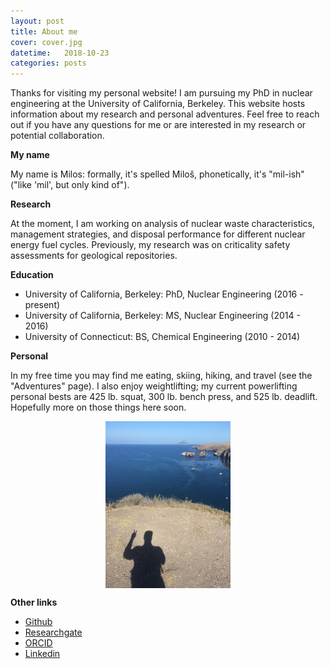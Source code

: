 ```yaml
---
layout: post
title: About me
cover: cover.jpg
datetime:   2018-10-23
categories: posts
---
```


Thanks for visiting my personal website! I am pursuing my PhD in nuclear engineering at the University of California, Berkeley. This website hosts information about my research and personal adventures. Feel free to reach out if you have any questions for me or are interested in my research or potential collaboration.


**My name**

My name is Milos: formally, it's spelled Miloš, phonetically, it's "mil-ish" ("like 'mil', but only kind of"). 

**Research**

At the moment, I am working on analysis of nuclear waste characteristics, management strategies, and disposal performance for different nuclear energy fuel cycles. Previously, my research was on criticality safety assessments for geological repositories.

**Education**

* University of California, Berkeley: PhD, Nuclear Engineering (2016 - present)
* University of California, Berkeley: MS, Nuclear Engineering (2014 - 2016)
* University of Connecticut: BS, Chemical Engineering (2010 - 2014)

**Personal**

In my free time you may find me eating, skiing, hiking, and travel (see the "Adventures" page). I also enjoy weightlifting; my current powerlifting personal bests are 425 lb. squat, 300 lb. bench press, and 525 lb. deadlift. Hopefully more on those things here soon.

<p align="center">
<img align="center" src="/images/shadow.jpg" alt="Peace from the Channel Islands, CA (2018)" width="200"/>
</p>

**Other links**

* [Github](https://github.com/MilosAtz)
* [Researchgate](https://www.researchgate.net/profile/Milos_Atz)
* [ORCID](https://orcid.org/0000-0003-1928-9556)
* [Linkedin](https://www.linkedin.com/in/milosatz)
